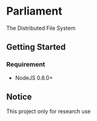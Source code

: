 Parliament
==========

The Distributed File System

## Getting Started

### Requirement

* NodeJS 0.8.0+

## Notice

This project only for research use